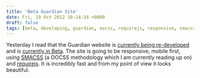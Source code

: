 ```yaml
---
title: 'Beta Guardian Site'
date: Fri, 19 Oct 2012 10:14:34 +0000
draft: false
tags: [beta, developing, guardian, oocss, requirejs, responsive, smacss]
---
```


Yesterday I read that the Guardian website is [currently being re-developed](http://www.guardian.co.uk/help/developer-blog/2012/oct/18/responsive-design-guardian-introduction) and is [currently in Beta](http://beta.guardian.co.uk). The site is going to be responsive, mobile first, using [SMACSS](http://smacss.com/) (a OOCSS methodology which I am currently reading up on) and [requirejs](http://requirejs.org/). It is incredibly fast and from my point of view it looks beautiful.